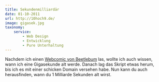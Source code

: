```yaml
---
title: Sekundenmilliardär
date: 01-10-2011
url: http://10hoch9.de/
image: gigasek.jpg
taxonomy:
    service:
        - Web Design
        - Entwicklung
        - Pure Unterhaltung
---
```

Nachdem ich einen [Webcomic von Beetlebum](http://blog.beetlebum.de/2011/03/30/geburtssekunde/) las, wollte ich auch wissen, wann ich eine Gigasekunde alt werde. Danach lag das Skript etwas herum, bis ich es mit einer schicken Domain versehen habe. Nun kann du auch herausfinden, wann du 1 Milliarde Sekunden alt wirst.